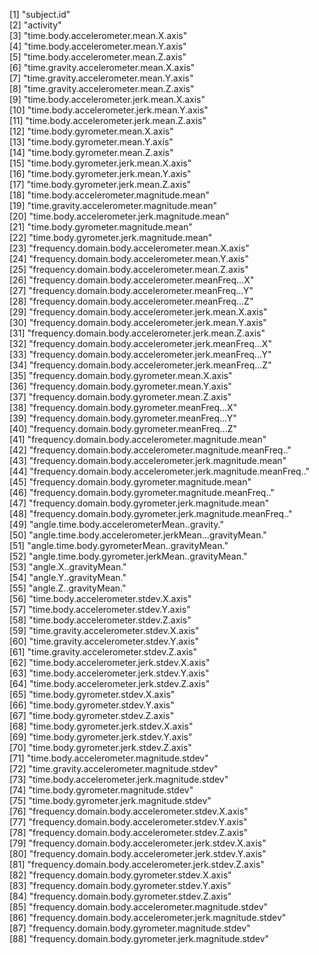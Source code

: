 [1] "subject.id"                                                   
 [2] "activity"                                                     
 [3] "time.body.accelerometer.mean.X.axis"                          
 [4] "time.body.accelerometer.mean.Y.axis"                          
 [5] "time.body.accelerometer.mean.Z.axis"                          
 [6] "time.gravity.accelerometer.mean.X.axis"                       
 [7] "time.gravity.accelerometer.mean.Y.axis"                       
 [8] "time.gravity.accelerometer.mean.Z.axis"                       
 [9] "time.body.accelerometer.jerk.mean.X.axis"                     
[10] "time.body.accelerometer.jerk.mean.Y.axis"                     
[11] "time.body.accelerometer.jerk.mean.Z.axis"                     
[12] "time.body.gyrometer.mean.X.axis"                              
[13] "time.body.gyrometer.mean.Y.axis"                              
[14] "time.body.gyrometer.mean.Z.axis"                              
[15] "time.body.gyrometer.jerk.mean.X.axis"                         
[16] "time.body.gyrometer.jerk.mean.Y.axis"                         
[17] "time.body.gyrometer.jerk.mean.Z.axis"                         
[18] "time.body.accelerometer.magnitude.mean"                       
[19] "time.gravity.accelerometer.magnitude.mean"                    
[20] "time.body.accelerometer.jerk.magnitude.mean"                  
[21] "time.body.gyrometer.magnitude.mean"                           
[22] "time.body.gyrometer.jerk.magnitude.mean"                      
[23] "frequency.domain.body.accelerometer.mean.X.axis"              
[24] "frequency.domain.body.accelerometer.mean.Y.axis"              
[25] "frequency.domain.body.accelerometer.mean.Z.axis"              
[26] "frequency.domain.body.accelerometer.meanFreq...X"             
[27] "frequency.domain.body.accelerometer.meanFreq...Y"             
[28] "frequency.domain.body.accelerometer.meanFreq...Z"             
[29] "frequency.domain.body.accelerometer.jerk.mean.X.axis"         
[30] "frequency.domain.body.accelerometer.jerk.mean.Y.axis"         
[31] "frequency.domain.body.accelerometer.jerk.mean.Z.axis"         
[32] "frequency.domain.body.accelerometer.jerk.meanFreq...X"        
[33] "frequency.domain.body.accelerometer.jerk.meanFreq...Y"        
[34] "frequency.domain.body.accelerometer.jerk.meanFreq...Z"        
[35] "frequency.domain.body.gyrometer.mean.X.axis"                  
[36] "frequency.domain.body.gyrometer.mean.Y.axis"                  
[37] "frequency.domain.body.gyrometer.mean.Z.axis"                  
[38] "frequency.domain.body.gyrometer.meanFreq...X"                 
[39] "frequency.domain.body.gyrometer.meanFreq...Y"                 
[40] "frequency.domain.body.gyrometer.meanFreq...Z"                 
[41] "frequency.domain.body.accelerometer.magnitude.mean"           
[42] "frequency.domain.body.accelerometer.magnitude.meanFreq.."     
[43] "frequency.domain.body.accelerometer.jerk.magnitude.mean"      
[44] "frequency.domain.body.accelerometer.jerk.magnitude.meanFreq.."
[45] "frequency.domain.body.gyrometer.magnitude.mean"               
[46] "frequency.domain.body.gyrometer.magnitude.meanFreq.."         
[47] "frequency.domain.body.gyrometer.jerk.magnitude.mean"          
[48] "frequency.domain.body.gyrometer.jerk.magnitude.meanFreq.."    
[49] "angle.time.body.accelerometerMean..gravity."                  
[50] "angle.time.body.accelerometer.jerkMean...gravityMean."        
[51] "angle.time.body.gyrometerMean..gravityMean."                  
[52] "angle.time.body.gyrometer.jerkMean..gravityMean."             
[53] "angle.X..gravityMean."                                        
[54] "angle.Y..gravityMean."                                        
[55] "angle.Z..gravityMean."                                        
[56] "time.body.accelerometer.stdev.X.axis"                         
[57] "time.body.accelerometer.stdev.Y.axis"                         
[58] "time.body.accelerometer.stdev.Z.axis"                         
[59] "time.gravity.accelerometer.stdev.X.axis"                      
[60] "time.gravity.accelerometer.stdev.Y.axis"                      
[61] "time.gravity.accelerometer.stdev.Z.axis"                      
[62] "time.body.accelerometer.jerk.stdev.X.axis"                    
[63] "time.body.accelerometer.jerk.stdev.Y.axis"                    
[64] "time.body.accelerometer.jerk.stdev.Z.axis"                    
[65] "time.body.gyrometer.stdev.X.axis"                             
[66] "time.body.gyrometer.stdev.Y.axis"                             
[67] "time.body.gyrometer.stdev.Z.axis"                             
[68] "time.body.gyrometer.jerk.stdev.X.axis"                        
[69] "time.body.gyrometer.jerk.stdev.Y.axis"                        
[70] "time.body.gyrometer.jerk.stdev.Z.axis"                        
[71] "time.body.accelerometer.magnitude.stdev"                      
[72] "time.gravity.accelerometer.magnitude.stdev"                   
[73] "time.body.accelerometer.jerk.magnitude.stdev"                 
[74] "time.body.gyrometer.magnitude.stdev"                          
[75] "time.body.gyrometer.jerk.magnitude.stdev"                     
[76] "frequency.domain.body.accelerometer.stdev.X.axis"             
[77] "frequency.domain.body.accelerometer.stdev.Y.axis"             
[78] "frequency.domain.body.accelerometer.stdev.Z.axis"             
[79] "frequency.domain.body.accelerometer.jerk.stdev.X.axis"        
[80] "frequency.domain.body.accelerometer.jerk.stdev.Y.axis"        
[81] "frequency.domain.body.accelerometer.jerk.stdev.Z.axis"        
[82] "frequency.domain.body.gyrometer.stdev.X.axis"                 
[83] "frequency.domain.body.gyrometer.stdev.Y.axis"                 
[84] "frequency.domain.body.gyrometer.stdev.Z.axis"                 
[85] "frequency.domain.body.accelerometer.magnitude.stdev"          
[86] "frequency.domain.body.accelerometer.jerk.magnitude.stdev"     
[87] "frequency.domain.body.gyrometer.magnitude.stdev"              
[88] "frequency.domain.body.gyrometer.jerk.magnitude.stdev"